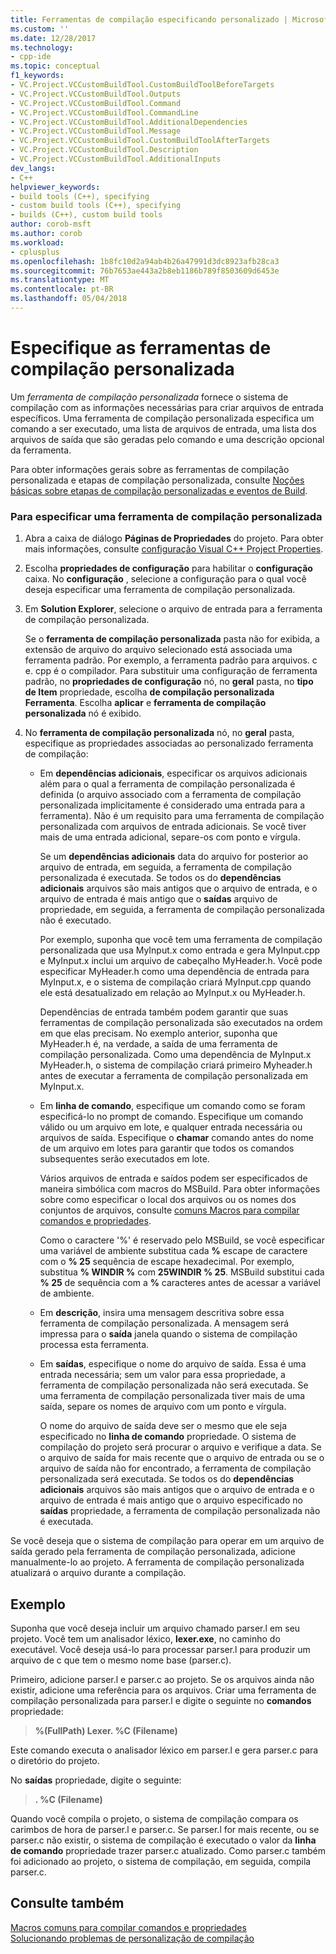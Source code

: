```yaml
---
title: Ferramentas de compilação especificando personalizado | Microsoft Docs
ms.custom: ''
ms.date: 12/28/2017
ms.technology:
- cpp-ide
ms.topic: conceptual
f1_keywords:
- VC.Project.VCCustomBuildTool.CustomBuildToolBeforeTargets
- VC.Project.VCCustomBuildTool.Outputs
- VC.Project.VCCustomBuildTool.Command
- VC.Project.VCCustomBuildTool.CommandLine
- VC.Project.VCCustomBuildTool.AdditionalDependencies
- VC.Project.VCCustomBuildTool.Message
- VC.Project.VCCustomBuildTool.CustomBuildToolAfterTargets
- VC.Project.VCCustomBuildTool.Description
- VC.Project.VCCustomBuildTool.AdditionalInputs
dev_langs:
- C++
helpviewer_keywords:
- build tools (C++), specifying
- custom build tools (C++), specifying
- builds (C++), custom build tools
author: corob-msft
ms.author: corob
ms.workload:
- cplusplus
ms.openlocfilehash: 1b8fc10d2a94ab4b26a47991d3dc8923afb28ca3
ms.sourcegitcommit: 76b7653ae443a2b8eb1186b789f8503609d6453e
ms.translationtype: MT
ms.contentlocale: pt-BR
ms.lasthandoff: 05/04/2018
---
```

# <a name="specify-custom-build-tools"></a>Especifique as ferramentas de compilação personalizada

Um *ferramenta de compilação personalizada* fornece o sistema de compilação com as informações necessárias para criar arquivos de entrada específicos. Uma ferramenta de compilação personalizada especifica um comando a ser executado, uma lista de arquivos de entrada, uma lista dos arquivos de saída que são geradas pelo comando e uma descrição opcional da ferramenta.

Para obter informações gerais sobre as ferramentas de compilação personalizada e etapas de compilação personalizada, consulte [Noções básicas sobre etapas de compilação personalizadas e eventos de Build](../ide/understanding-custom-build-steps-and-build-events.md).

### <a name="to-specify-a-custom-build-tool"></a>Para especificar uma ferramenta de compilação personalizada

1. Abra a caixa de diálogo **Páginas de Propriedades** do projeto. Para obter mais informações, consulte [configuração Visual C++ Project Properties](../ide/working-with-project-properties.md).

1. Escolha **propriedades de configuração** para habilitar o **configuração** caixa. No **configuração** , selecione a configuração para o qual você deseja especificar uma ferramenta de compilação personalizada.

1. Em **Solution Explorer**, selecione o arquivo de entrada para a ferramenta de compilação personalizada.

   Se o **ferramenta de compilação personalizada** pasta não for exibida, a extensão de arquivo do arquivo selecionado está associada uma ferramenta padrão. Por exemplo, a ferramenta padrão para arquivos. c e. cpp é o compilador. Para substituir uma configuração de ferramenta padrão, no **propriedades de configuração** nó, no **geral** pasta, no **tipo de Item** propriedade, escolha **de compilação personalizada Ferramenta**. Escolha **aplicar** e **ferramenta de compilação personalizada** nó é exibido.

1. No **ferramenta de compilação personalizada** nó, no **geral** pasta, especifique as propriedades associadas ao personalizado ferramenta de compilação:

   - Em **dependências adicionais**, especificar os arquivos adicionais além para o qual a ferramenta de compilação personalizada é definida (o arquivo associado com a ferramenta de compilação personalizada implicitamente é considerado uma entrada para a ferramenta). Não é um requisito para uma ferramenta de compilação personalizada com arquivos de entrada adicionais. Se você tiver mais de uma entrada adicional, separe-os com ponto e vírgula.

      Se um **dependências adicionais** data do arquivo for posterior ao arquivo de entrada, em seguida, a ferramenta de compilação personalizada é executada. Se todos os do **dependências adicionais** arquivos são mais antigos que o arquivo de entrada, e o arquivo de entrada é mais antigo que o **saídas** arquivo de propriedade, em seguida, a ferramenta de compilação personalizada não é executado.

      Por exemplo, suponha que você tem uma ferramenta de compilação personalizada que usa MyInput.x como entrada e gera MyInput.cpp e MyInput.x inclui um arquivo de cabeçalho MyHeader.h. Você pode especificar MyHeader.h como uma dependência de entrada para MyInput.x, e o sistema de compilação criará MyInput.cpp quando ele está desatualizado em relação ao MyInput.x ou MyHeader.h.

      Dependências de entrada também podem garantir que suas ferramentas de compilação personalizada são executados na ordem em que elas precisam. No exemplo anterior, suponha que MyHeader.h é, na verdade, a saída de uma ferramenta de compilação personalizada. Como uma dependência de MyInput.x MyHeader.h, o sistema de compilação criará primeiro Myheader.h antes de executar a ferramenta de compilação personalizada em MyInput.x.

   - Em **linha de comando**, especifique um comando como se foram especificá-lo no prompt de comando. Especifique um comando válido ou um arquivo em lote, e qualquer entrada necessária ou arquivos de saída. Especifique o **chamar** comando antes do nome de um arquivo em lotes para garantir que todos os comandos subsequentes serão executados em lote.

      Vários arquivos de entrada e saídos podem ser especificados de maneira simbólica com macros do MSBuild. Para obter informações sobre como especificar o local dos arquivos ou os nomes dos conjuntos de arquivos, consulte [comuns Macros para compilar comandos e propriedades](../ide/common-macros-for-build-commands-and-properties.md).

      Como o caractere '%' é reservado pelo MSBuild, se você especificar uma variável de ambiente substitua cada **%** escape de caractere com o **% 25** sequência de escape hexadecimal. Por exemplo, substitua **% WINDIR %** com **25WINDIR % 25**. MSBuild substitui cada **% 25** de sequência com a **%** caracteres antes de acessar a variável de ambiente.

   - Em **descrição**, insira uma mensagem descritiva sobre essa ferramenta de compilação personalizada. A mensagem será impressa para o **saída** janela quando o sistema de compilação processa esta ferramenta.

   - Em **saídas**, especifique o nome do arquivo de saída. Essa é uma entrada necessária; sem um valor para essa propriedade, a ferramenta de compilação personalizada não será executada. Se uma ferramenta de compilação personalizada tiver mais de uma saída, separe os nomes de arquivo com um ponto e vírgula.

      O nome do arquivo de saída deve ser o mesmo que ele seja especificado no **linha de comando** propriedade. O sistema de compilação do projeto será procurar o arquivo e verifique a data. Se o arquivo de saída for mais recente que o arquivo de entrada ou se o arquivo de saída não for encontrado, a ferramenta de compilação personalizada será executada. Se todos os do **dependências adicionais** arquivos são mais antigos que o arquivo de entrada e o arquivo de entrada é mais antigo que o arquivo especificado no **saídas** propriedade, a ferramenta de compilação personalizada não é executada.

Se você deseja que o sistema de compilação para operar em um arquivo de saída gerado pela ferramenta de compilação personalizada, adicione manualmente-lo ao projeto. A ferramenta de compilação personalizada atualizará o arquivo durante a compilação.

## <a name="example"></a>Exemplo

Suponha que você deseja incluir um arquivo chamado parser.l em seu projeto. Você tem um analisador léxico, **lexer.exe**, no caminho do executável. Você deseja usá-lo para processar parser.l para produzir um arquivo de c que tem o mesmo nome base (parser.c).

Primeiro, adicione parser.l e parser.c ao projeto. Se os arquivos ainda não existir, adicione uma referência para os arquivos. Criar uma ferramenta de compilação personalizada para parser.l e digite o seguinte no **comandos** propriedade:

> **%(FullPath) Lexer. \%C (Filename)**

Este comando executa o analisador léxico em parser.l e gera parser.c para o diretório do projeto.

No **saídas** propriedade, digite o seguinte:

> **. \%C (Filename)**

Quando você compila o projeto, o sistema de compilação compara os carimbos de hora de parser.l e parser.c. Se parser.l for mais recente, ou se parser.c não existir, o sistema de compilação é executado o valor da **linha de comando** propriedade trazer parser.c atualizado. Como parser.c também foi adicionado ao projeto, o sistema de compilação, em seguida, compila parser.c.

## <a name="see-also"></a>Consulte também

[Macros comuns para compilar comandos e propriedades](../ide/common-macros-for-build-commands-and-properties.md)  
[Solucionando problemas de personalização de compilação](../ide/troubleshooting-build-customizations.md)  
